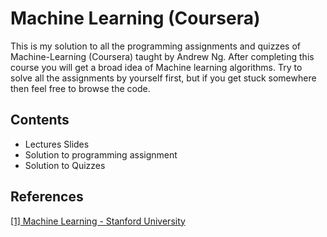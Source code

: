 <!-- Coursera-Machine-Learning-Stanford is being sponsored by the following tool; please help to support us by taking a look and signing up to a free trial 
<a href="https://tracking.gitads.io/?repo=Coursera-Machine-Learning-Stanford"><img src="https://images.gitads.io/Coursera-Machine-Learning-Stanford" alt="GitAds"/></a> -->

# Machine Learning (Coursera)
This is my solution to all the programming assignments and quizzes of Machine-Learning (Coursera) taught by Andrew Ng. After completing this course you will get a broad idea of Machine learning algorithms. Try to solve all the assignments by yourself first, but if you get stuck somewhere then feel free to browse the code.

## Contents
* Lectures Slides
* Solution to programming assignment
* Solution to Quizzes



## References
[[1] Machine Learning - Stanford University](https://www.coursera.org/learn/machine-learning)
